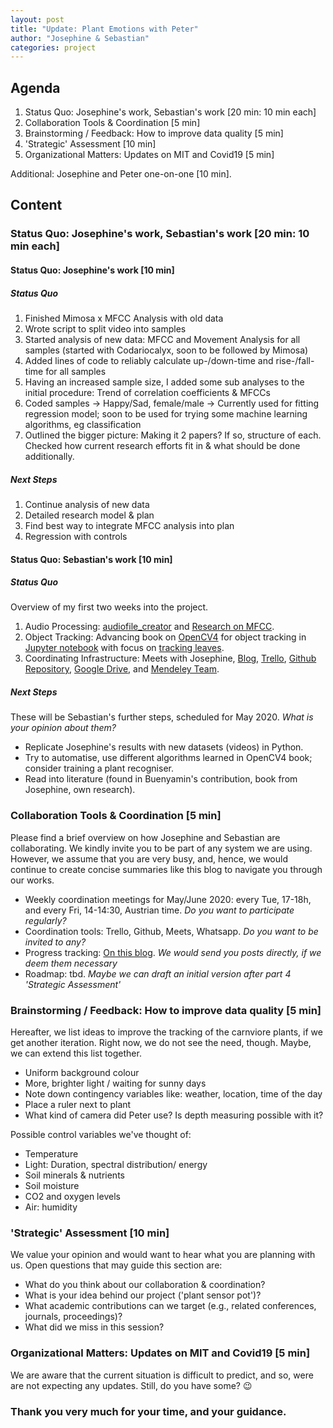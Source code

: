 ```yaml
---
layout: post
title: "Update: Plant Emotions with Peter"
author: "Josephine & Sebastian"
categories: project
---
```


## Agenda

1. Status Quo: Josephine's work, Sebastian's work  [20 min: 10 min each]
2. Collaboration Tools & Coordination [5 min]
3. Brainstorming / Feedback: How to improve data quality [5 min]
4. 'Strategic' Assessment [10 min]
5. Organizational Matters: Updates on MIT and Covid19 [5 min]

Additional: Josephine and Peter one-on-one [10 min].

## Content

### Status Quo: Josephine's work, Sebastian's work  [20 min: 10 min each]

#### Status Quo: Josephine's work [10 min]

##### Status Quo
1. Finished Mimosa x MFCC Analysis with old data
2. Wrote script to split video into samples
3. Started analysis of new data: MFCC and Movement Analysis for all samples (started with Codariocalyx, soon to be followed by Mimosa)
4. Added lines of code to reliably calculate up-/down-time and rise-/fall-time for all samples
5. Having an increased sample size, I added some sub analyses to the initial procedure: Trend of correlation coefficients & MFCCs
6. Coded samples -> Happy/Sad, female/male -> Currently used for fitting regression model; soon to be used for trying some machine learning algorithms, eg classification
7. Outlined the bigger picture: Making it 2 papers? If so, structure of each. Checked how current research efforts fit in & what should be done additionally.

##### Next Steps

1. Continue analysis of new data
2. Detailed research model & plan
3. Find best way to integrate MFCC analysis into plan
4. Regression with controls

#### Status Quo: Sebastian's work [10 min]

##### Status Quo

Overview of my first two weeks into the project.

1. Audio Processing: [audiofile_creator](https://github.com/plantions/creatingEmotionAudios) and [Research on MFCC](https://plantions.github.io/project/2020/05/11/sound.html).
2. Object Tracking: Advancing book on [OpenCV4](https://plantions.github.io/project/2020/05/14/opencv.html) for object tracking in [Jupyter notebook](https://github.com/plantions/video-edge-extractor) with focus on [tracking leaves](https://github.com/plantions/video-edge-extractor/blob/master/Tracking_leaves.ipynb).
3. Coordinating Infrastructure: Meets with Josephine, [Blog](plantions.github.io), [Trello](https://trello.com/b/bgOuMEt0/mit-emotions-via-plants), [Github Repository](https://github.com/plantions), [Google Drive](https://drive.google.com/drive/folders/1eXMw6ud5SzLtQtpqs4tOAtf8WXSMhvWM), and [Mendeley Team](https://www.mendeley.com/community/plantions.net/).

##### Next Steps

These will be Sebastian's further steps, scheduled for May 2020. *What is your opinion about them?*

- Replicate Josephine's results with new datasets (videos) in Python.
- Try to automatise, use different algorithms learned in OpenCV4 book; consider training a plant recogniser.
- Read into literature (found in Buenyamin's contribution, book from Josephine, own research).

### Collaboration Tools & Coordination [5 min]

Please find a brief overview on how Josephine and Sebastian are collaborating. We kindly invite you to be part of any system we are using. However, we assume that you are very busy, and, hence, we would continue to create concise summaries like this blog to navigate you through our works.

- Weekly coordination meetings for May/June 2020: every Tue, 17-18h, and every Fri, 14-14:30, Austrian time. *Do you want to participate regularly?*
- Coordination tools: Trello, Github, Meets, Whatsapp. *Do you want to be invited to any?*
- Progress tracking: [On this blog](plantions.github.io). *We would send you posts directly, if we deem them necessary*
- Roadmap: tbd. *Maybe we can draft an initial version after part 4 'Strategic Assessment'*

### Brainstorming / Feedback: How to improve data quality [5 min]

Hereafter, we list ideas to improve the tracking of the carnviore plants, if we get another iteration. Right now, we do not see the need, though. Maybe, we can extend this list together.

- Uniform background colour
- More, brighter light / waiting for sunny days
- Note down contingency variables like: weather, location, time of the day
- Place a ruler next to plant
- What kind of camera did Peter use? Is depth measuring possible with it?

Possible control variables we've thought of:
- Temperature
- Light: Duration, spectral distribution/ energy
- Soil minerals & nutrients
- Soil moisture
- CO2 and oxygen levels
- Air: humidity

### 'Strategic' Assessment [10 min]

We value your opinion and would want to hear what you are planning with us. Open questions that may guide this section are:

- What do you think about our collaboration & coordination?
- What is your idea behind our project ('plant sensor pot')?
- What academic contributions can we target (e.g., related conferences, journals, proceedings)?
- What did we miss in this session?

### Organizational Matters: Updates on MIT and Covid19 [5 min]

We are aware that the current situation is difficult to predict, and so, were are not expecting any updates.
Still, do you have some? :wink:

### Thank you very much for your time, and your guidance.
